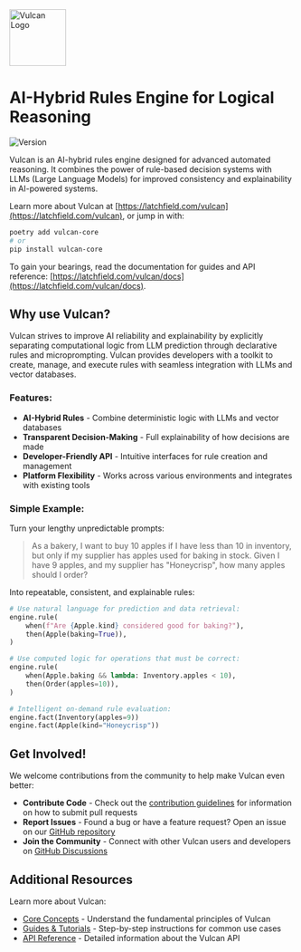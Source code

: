 <!-- SPDX-License-Identifier: Apache-2.0 -->
<!-- Copyright 2025 Latchfield Technologies http://latchfield.com -->
<img alt="Vulcan Logo" src="https://latchfield.com/vulcan/assets/images/vulcan-logo.svg" height="100px">

# AI-Hybrid Rules Engine for Logical Reasoning
![Version](https://img.shields.io/pypi/v/vulcan_core)

Vulcan is an AI-hybrid rules engine designed for advanced automated reasoning. It combines the power of rule-based decision systems with LLMs (Large Language Models) for improved consistency and explainability in AI-powered systems.

Learn more about Vulcan at [https://latchfield.com/vulcan](https://latchfield.com/vulcan), or jump in with:

```bash
poetry add vulcan-core
# or
pip install vulcan-core
```

To gain your bearings, read the documentation for guides and API reference: [https://latchfield.com/vulcan/docs](https://latchfield.com/vulcan/docs).

## Why use Vulcan?
Vulcan strives to improve AI reliability and explainability by explicitly separating computational logic from LLM prediction through declarative rules and microprompting. Vulcan provides developers with a toolkit to create, manage, and execute rules with seamless integration with LLMs and vector databases.

### Features:
* **AI-Hybrid Rules** - Combine deterministic logic with LLMs and vector databases
* **Transparent Decision-Making** - Full explainability of how decisions are made
* **Developer-Friendly API** - Intuitive interfaces for rule creation and management
* **Platform Flexibility** - Works across various environments and integrates with existing tools

### Simple Example:
Turn your lengthy unpredictable prompts:

> As a bakery, I want to buy 10 apples if I have less than 10 in inventory, but only if my supplier has apples used for baking in stock. Given I have 9 apples, and my supplier has "Honeycrisp", how many apples should I order?

Into repeatable, consistent, and explainable rules:

```python
# Use natural language for prediction and data retrieval:
engine.rule(
    when(f"Are {Apple.kind} considered good for baking?"),
    then(Apple(baking=True)),
)

# Use computed logic for operations that must be correct:
engine.rule(
    when(Apple.baking && lambda: Inventory.apples < 10),
    then(Order(apples=10)),
)

# Intelligent on-demand rule evaluation:
engine.fact(Inventory(apples=9))
engine.fact(Apple(kind="Honeycrisp"))
```

## Get Involved!
We welcome contributions from the community to help make Vulcan even better:

* **Contribute Code** - Check out the [contribution guidelines](https://github.com/latchfield/vulcan/blob/main/CONTRIBUTING.md) for information on how to submit pull requests
* **Report Issues** - Found a bug or have a feature request? Open an issue on our [GitHub repository](https://github.com/latchfield/vulcan-core/issues/)
* **Join the Community** - Connect with other Vulcan users and developers on [GitHub Discussions](https://github.com/latchfield/vulcan-core/discussions)

## Additional Resources
Learn more about Vulcan:

* [Core Concepts](https://latchfield.com/vulcan/docs/concepts) - Understand the fundamental principles of Vulcan
* [Guides & Tutorials](https://latchfield.com/vulcan/docs/guides/quick-start/) - Step-by-step instructions for common use cases
* [API Reference](https://latchfield.com/vulcan/docs/) - Detailed information about the Vulcan API
